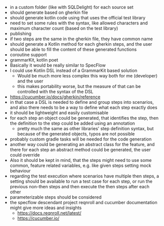 - in a custom folder (like with SQLDelight) for each source set
- should generate based on gherkin file
- should generate kotlin code using that uses the official test library
- need to set some rules with the syntax, like allowed characters and maximum character count (based
  on the test library)
- publishing
- if two steps are the same in the gherkin file, they have common name
- should generate a Kotlin method for each gherkin steps, and the user should be able to fill the
  content of these generated functions
- coroutine support
- grammarKit, kotlin poet
- Basically it would be really similar to SpecFlow
- I could use Kotlin DSL instead of a GrammarKit based solution
    - Would be much more less complex this way both for me (developer) and the user
    - this makes portability worse, but the measure of that can be controlled with the syntax of the
      DSL
- https://cucumber.io/docs/gherkin/reference
- in that case a DSL is needed to define and group steps into scenarios, and also there needs to be
  a way to define what each step exactly does
- it should be lightweight and easily customisable
- for each step an object could be generated, that identifies the step, then the definition to the
  step could be added using an annotation
    - pretty much the same as other libraries' step definition syntax, but because of the generated
      objects, typos are not possible
- probably custom gradle tasks will be needed for the code generation
- another way could be generating an abstract class for the feature, and there for each step an
  abstract method could be generated, the user could override
- Also it should be kept in mind, that the steps might need to use some common, feature related
  variables, e.g. like given steps setting mock behaviour
- regarding the test execution where scenarios have multiple then steps, a setting should be
  available to run a test case for each step, or run the previous non-then steps and then execute
  the then steps after each other
- parameterizable steps should be considered
- the specflow descendant project reqnroll and cucumber documentation might give more ideas and
  insights
  - https://docs.reqnroll.net/latest/
  - https://cucumber.io/
